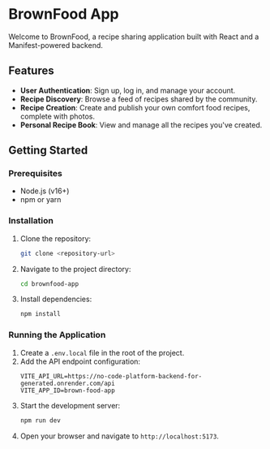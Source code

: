# BrownFood App

Welcome to BrownFood, a recipe sharing application built with React and a Manifest-powered backend.

## Features

- **User Authentication**: Sign up, log in, and manage your account.
- **Recipe Discovery**: Browse a feed of recipes shared by the community.
- **Recipe Creation**: Create and publish your own comfort food recipes, complete with photos.
- **Personal Recipe Book**: View and manage all the recipes you've created.

## Getting Started

### Prerequisites

- Node.js (v16+)
- npm or yarn

### Installation

1. Clone the repository:
   ```bash
   git clone <repository-url>
   ```
2. Navigate to the project directory:
   ```bash
   cd brownfood-app
   ```
3. Install dependencies:
   ```bash
   npm install
   ```

### Running the Application

1. Create a `.env.local` file in the root of the project.
2. Add the API endpoint configuration:
   ```
   VITE_API_URL=https://no-code-platform-backend-for-generated.onrender.com/api
   VITE_APP_ID=brown-food-app
   ```
3. Start the development server:
   ```bash
   npm run dev
   ```
4. Open your browser and navigate to `http://localhost:5173`.

